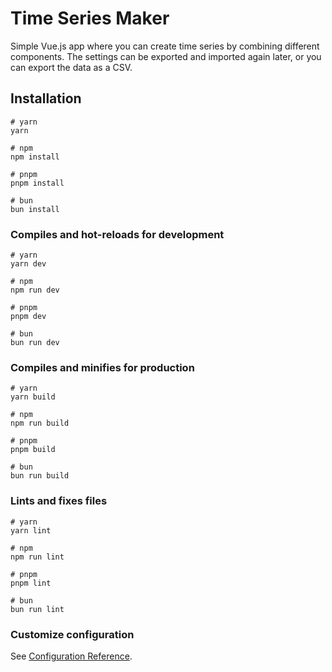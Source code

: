 # Time Series Maker

Simple Vue.js app where you can create time series by combining different components.
The settings can be exported and imported again later, or you can export the data as a CSV.

## Installation

```
# yarn
yarn

# npm
npm install

# pnpm
pnpm install

# bun
bun install
```

### Compiles and hot-reloads for development

```
# yarn
yarn dev

# npm
npm run dev

# pnpm
pnpm dev

# bun
bun run dev
```

### Compiles and minifies for production

```
# yarn
yarn build

# npm
npm run build

# pnpm
pnpm build

# bun
bun run build
```

### Lints and fixes files

```
# yarn
yarn lint

# npm
npm run lint

# pnpm
pnpm lint

# bun
bun run lint
```

### Customize configuration

See [Configuration Reference](https://vitejs.dev/config/).
